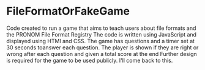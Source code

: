 # FileFormatOrFakeGame
Code created to run a game that aims to teach users about file formats and the PRONOM File Format Registry
The code is written using JavaScript and displayed using HTMl and CSS. 
The game has questions and a timer set at 30 seconds toanswer each question. The player is shown if they are right or wrong after each question and given a total score at the end
Further design is required for the game to be used publicly. I'll come back to this.
